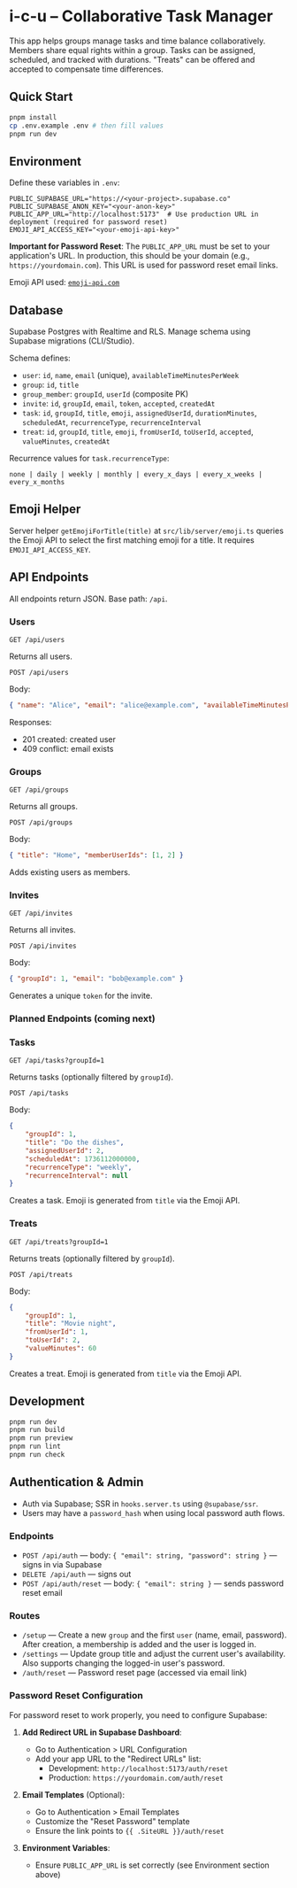 # i-c-u – Collaborative Task Manager

This app helps groups manage tasks and time balance collaboratively. Members share equal rights within a group. Tasks can be assigned, scheduled, and tracked with durations. "Treats" can be offered and accepted to compensate time differences.

## Quick Start

```sh
pnpm install
cp .env.example .env # then fill values
pnpm run dev
```

## Environment

Define these variables in `.env`:

```
PUBLIC_SUPABASE_URL="https://<your-project>.supabase.co"
PUBLIC_SUPABASE_ANON_KEY="<your-anon-key>"
PUBLIC_APP_URL="http://localhost:5173"  # Use production URL in deployment (required for password reset)
EMOJI_API_ACCESS_KEY="<your-emoji-api-key>"
```

**Important for Password Reset**: The `PUBLIC_APP_URL` must be set to your application's URL. In production, this should be your domain (e.g., `https://yourdomain.com`). This URL is used for password reset email links.

Emoji API used: [`emoji-api.com`](https://emoji-api.com/emojis?search=computer&access_key=95f65a51a5b9a9647391bbe94cb0ccf34f5125a7)

## Database

Supabase Postgres with Realtime and RLS. Manage schema using Supabase migrations (CLI/Studio).

Schema defines:

- `user`: `id`, `name`, `email` (unique), `availableTimeMinutesPerWeek`
- `group`: `id`, `title`
- `group_member`: `groupId`, `userId` (composite PK)
- `invite`: `id`, `groupId`, `email`, `token`, `accepted`, `createdAt`
- `task`: `id`, `groupId`, `title`, `emoji`, `assignedUserId`, `durationMinutes`, `scheduledAt`, `recurrenceType`, `recurrenceInterval`
- `treat`: `id`, `groupId`, `title`, `emoji`, `fromUserId`, `toUserId`, `accepted`, `valueMinutes`, `createdAt`

Recurrence values for `task.recurrenceType`:

```
none | daily | weekly | monthly | every_x_days | every_x_weeks | every_x_months
```

## Emoji Helper

Server helper `getEmojiForTitle(title)` at `src/lib/server/emoji.ts` queries the Emoji API to select the first matching emoji for a title. It requires `EMOJI_API_ACCESS_KEY`.

## API Endpoints

All endpoints return JSON. Base path: `/api`.

### Users

`GET /api/users`

Returns all users.

`POST /api/users`

Body:

```json
{ "name": "Alice", "email": "alice@example.com", "availableTimeMinutesPerWeek": 600 }
```

Responses:

- 201 created: created user
- 409 conflict: email exists

### Groups

`GET /api/groups`

Returns all groups.

`POST /api/groups`

Body:

```json
{ "title": "Home", "memberUserIds": [1, 2] }
```

Adds existing users as members.

### Invites

`GET /api/invites`

Returns all invites.

`POST /api/invites`

Body:

```json
{ "groupId": 1, "email": "bob@example.com" }
```

Generates a unique `token` for the invite.

### Planned Endpoints (coming next)

### Tasks

`GET /api/tasks?groupId=1`

Returns tasks (optionally filtered by `groupId`).

`POST /api/tasks`

Body:

```json
{
	"groupId": 1,
	"title": "Do the dishes",
	"assignedUserId": 2,
	"scheduledAt": 1736112000000,
	"recurrenceType": "weekly",
	"recurrenceInterval": null
}
```

Creates a task. Emoji is generated from `title` via the Emoji API.

### Treats

`GET /api/treats?groupId=1`

Returns treats (optionally filtered by `groupId`).

`POST /api/treats`

Body:

```json
{
	"groupId": 1,
	"title": "Movie night",
	"fromUserId": 1,
	"toUserId": 2,
	"valueMinutes": 60
}
```

Creates a treat. Emoji is generated from `title` via the Emoji API.

## Development

```sh
pnpm run dev
pnpm run build
pnpm run preview
pnpm run lint
pnpm run check
```

## Authentication & Admin

- Auth via Supabase; SSR in `hooks.server.ts` using `@supabase/ssr`.
- Users may have a `password_hash` when using local password auth flows.

### Endpoints

- `POST /api/auth` — body: `{ "email": string, "password": string }` — signs in via Supabase
- `DELETE /api/auth` — signs out
- `POST /api/auth/reset` — body: `{ "email": string }` — sends password reset email

### Routes

- `/setup` — Create a new `group` and the first `user` (name, email, password). After creation, a membership is added and the user is logged in.
- `/settings` — Update group title and adjust the current user's availability. Also supports changing the logged-in user's password.
- `/auth/reset` — Password reset page (accessed via email link)

### Password Reset Configuration

For password reset to work properly, you need to configure Supabase:

1. **Add Redirect URL in Supabase Dashboard**:
   - Go to Authentication > URL Configuration
   - Add your app URL to the "Redirect URLs" list:
     - Development: `http://localhost:5173/auth/reset`
     - Production: `https://yourdomain.com/auth/reset`

2. **Email Templates** (Optional):
   - Go to Authentication > Email Templates
   - Customize the "Reset Password" template
   - Ensure the link points to `{{ .SiteURL }}/auth/reset`

3. **Environment Variables**:
   - Ensure `PUBLIC_APP_URL` is set correctly (see Environment section above)
